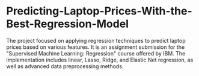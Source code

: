 # Predicting-Laptop-Prices-With-the-Best-Regression-Model
The project focused on applying regression techniques to predict laptop prices based on various features. It is an assignment submission for the "Supervised Machine Learning: Regression" course offered by IBM.  The implementation includes linear, Lasso, Ridge, and Elastic Net regression, as well as advanced data preprocessing methods.
